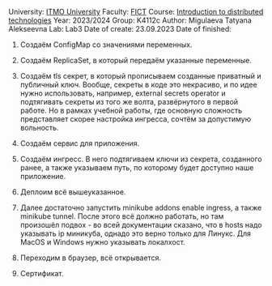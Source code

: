 University: [ITMO University](https://itmo.ru/ru/)
Faculty: [FICT](https://fict.itmo.ru)
Course: [Introduction to distributed technologies](https://github.com/itmo-ict-faculty/introduction-to-distributed-technologies)
Year: 2023/2024
Group: K4112c
Author: Migulaeva Tatyana Alekseevna
Lab: Lab3
Date of create: 23.09.2023
Date of finished: 

1. Создаём ConfigMap со значениями переменных.
   
2. Создаём ReplicaSet, в который передаём указанные переменные.

3. Создаём tls секрет, в который прописываем созданные приватный и публичный ключ. Вообще, секреты в коде это некрасиво, и по идее нужно использовать, например, external secrets operator и подтягивать секреты из того же волта, развёрнутого в первой работе. Но в рамках учебной работы, где основную сложность представляет скорее настройка ингресса, сочтём за допустимую вольность.
   
4. Создаём сервис для приложения.

5. Создаём ингресс. В него подтягиваем ключи из секрета, созданного ранее, а также указываем путь, по которому будет доступно наше приложение.
   
6. Деплоим всё вышеуказанное.

7. Далее достаточно запустить minikube addons enable ingress, а также minikube tunnel. После этого всё должно работать, но там произошёл подвох - во всей документации сказано, что в hosts надо указывать ip миникуба, однадо это верно только для Линукс. Для MacOS и Windows нужно указывать локалхост.
   
8. Переходим в браузер, всё открывается.

9. Сертификат.